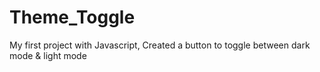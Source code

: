 # Theme_Toggle
My first project with Javascript, Created a button to toggle between dark mode &amp; light mode
